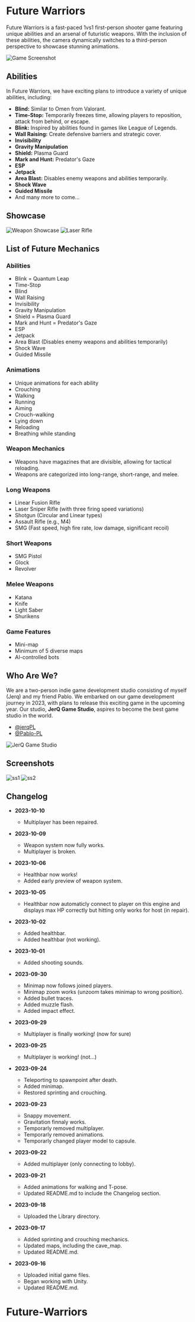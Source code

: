 # Future Warriors

Future Warriors is a fast-paced 1vs1 first-person shooter game featuring unique abilities and an arsenal of futuristic weapons. With the inclusion of these abilities, the camera dynamically switches to a third-person perspective to showcase stunning animations.

![Game Screenshot](https://i.imgur.com/qDHDQHc.png)

## Abilities

In Future Warriors, we have exciting plans to introduce a variety of unique abilities, including:

- **Blind:** Similar to Omen from Valorant.
- **Time-Stop:** Temporarily freezes time, allowing players to reposition, attack from behind, or escape.
- **Blink:** Inspired by abilities found in games like League of Legends.
- **Wall Raising:** Create defensive barriers and strategic cover.
- **Invisibility**
- **Gravity Manipulation**
- **Shield:** Plasma Guard
- **Mark and Hunt:** Predator's Gaze
- **ESP**
- **Jetpack**
- **Area Blast:** Disables enemy weapons and abilities temporarily.
- **Shock Wave**
- **Guided Missile**
- And many more to come...

## Showcase

![Weapon Showcase](https://i.imgur.com/3qbzDHr.png)
![Laser Rifle](https://i.imgur.com/KD2glYa.jpg)

## List of Future Mechanics

### Abilities

- Blink = Quantum Leap
- Time-Stop
- Blind
- Wall Raising
- Invisibility
- Gravity Manipulation
- Shield = Plasma Guard
- Mark and Hunt = Predator's Gaze
- ESP
- Jetpack
- Area Blast (Disables enemy weapons and abilities temporarily)
- Shock Wave
- Guided Missile

### Animations

- Unique animations for each ability
- Crouching
- Walking
- Running
- Aiming
- Crouch-walking
- Lying down
- Reloading
- Breathing while standing

### Weapon Mechanics

- Weapons have magazines that are divisible, allowing for tactical reloading.
- Weapons are categorized into long-range, short-range, and melee.

### Long Weapons

- Linear Fusion Rifle
- Laser Sniper Rifle (with three firing speed variations)
- Shotgun (Circular and Linear types)
- Assault Rifle (e.g., M4)
- SMG (Fast speed, high fire rate, low damage, significant recoil)

### Short Weapons

- SMG Pistol
- Glock
- Revolver

### Melee Weapons

- Katana
- Knife
- Light Saber
- Shurikens

### Game Features

- Mini-map
- Minimum of 5 diverse maps
- AI-controlled bots

## Who Are We?

We are a two-person indie game development studio consisting of myself (Jerq) and my friend Pablo. We embarked on our game development journey in 2023, with plans to release this exciting game in the upcoming year. Our studio, **JerQ Game Studio**, aspires to become the best game studio in the world.

- [@jerqPL](https://github.com/jerqPL)
- [@Pablo-PL](https://github.com/Pablo-PL)

![JerQ Game Studio](https://i.imgur.com/2BP0M9B.png)





## Screenshots

![ss1](https://i.imgur.com/oNC4Hv1.png)
![ss2](https://i.imgur.com/kxduvG4.png)


## Changelog

- **2023-10-10**
  - Multiplayer has been repaired. 

- **2023-10-09**
  - Weapon system now fully works.
  - Multiplayer is broken.   

- **2023-10-06**
  - Healthbar now works!
  - Added early preview of weapon system.

- **2023-10-05**
  - Healthbar now automaticly connect to player on this engine and displays max HP correctly but hitting only works for host (in repair).

- **2023-10-02**
  - Added healthbar.
  - Added healthbar (not working).

- **2023-10-01**
  - Added shooting sounds.

- **2023-09-30**
  - Minimap now follows joined players.
  - Minimap zoom works (unzoom takes minimap to wrong position).
  - Added bullet traces.
  - Added muzzle flash.
  - Added impact effect.

- **2023-09-29**
  - Multiplayer is finally working! (now for sure)

- **2023-09-25**
  - Multiplayer is working! (not...)

- **2023-09-24**
  - Teleporting to spawnpoint after death.     
  - Added minimap.
  - Restored sprinting and crouching.

- **2023-09-23**
  - Snappy movement.
  - Gravitation finnaly works.
  - Temporarly removed multiplayer.
  - Temporarly removed animations.
  - Temporarly changed player model to capsule.

- **2023-09-22**
  - Added multiplayer (only connecting to lobby).

- **2023-09-21**
  - Added animations for walking and T-pose.
  - Updated README.md to include the Changelog section.

- **2023-09-18**
  - Uploaded the Library directory.

- **2023-09-17**
  - Added sprinting and crouching mechanics.
  - Updated maps, including the cave_map.
  - Updated README.md.

- **2023-09-16**
  - Uploaded initial game files.
  - Began working with Unity.
  - Updated README.md.
# Future-Warriors
